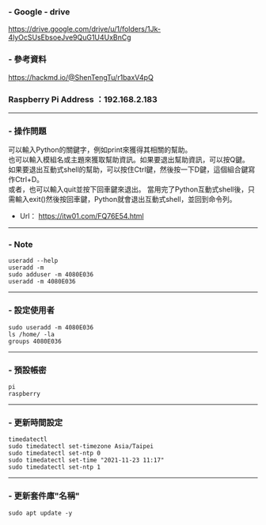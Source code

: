 ### - Google - drive
https://drive.google.com/drive/u/1/folders/1Jk-4lyOcSUsEbsoeJve9QuG1U4UxBnCg
### - 參考資料
https://hackmd.io/@ShenTengTu/r1baxV4pQ


### Raspberry Pi Address ：192.168.2.183
------------------------
### - 操作問題
可以輸入Python的關鍵字，例如print來獲得其相關的幫助。<br> 也可以輸入模組名或主題來獲取幫助資訊。如果要退出幫助資訊，可以按Q鍵。<br> 如果要退出互動式shell的幫助，可以按住Ctrl鍵，然後按一下D鍵，這個組合鍵寫作Ctrl+D。<br> 或者，也可以輸入quit並按下回車鍵來退出。 當用完了Python互動式shell後，只需輸入exit()然後按回車鍵，Python就會退出互動式shell，並回到命令列。 
 - Url： https://itw01.com/FQ76E54.html
------------------------
### - Note
```
useradd --help
useradd -m
sudo adduser -m 4080E036
useradd -m 4080E036
```
------------------------
### - 設定使用者
```
sudo useradd -m 4080E036
ls /home/ -la
groups 4080E036
```
------------------------
###  - 預設帳密
```
pi
raspberry
```
------------------------
###  - 更新時間設定
```
timedatectl
sudo timedatectl set-timezone Asia/Taipei
sudo timedatectl set-ntp 0
sudo timedatectl set-time "2021-11-23 11:17"
sudo timedatectl set-ntp 1
```
------------------------
###  - 更新套件庫"名稱"
```
sudo apt update -y
```

